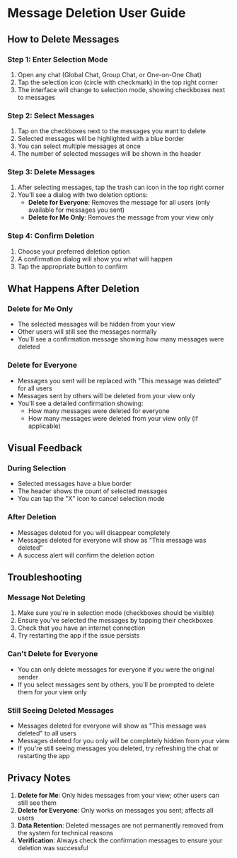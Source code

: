 # Message Deletion User Guide

## How to Delete Messages

### Step 1: Enter Selection Mode
1. Open any chat (Global Chat, Group Chat, or One-on-One Chat)
2. Tap the selection icon (circle with checkmark) in the top right corner
3. The interface will change to selection mode, showing checkboxes next to messages

### Step 2: Select Messages
1. Tap on the checkboxes next to the messages you want to delete
2. Selected messages will be highlighted with a blue border
3. You can select multiple messages at once
4. The number of selected messages will be shown in the header

### Step 3: Delete Messages
1. After selecting messages, tap the trash can icon in the top right corner
2. You'll see a dialog with two deletion options:
   - **Delete for Everyone**: Removes the message for all users (only available for messages you sent)
   - **Delete for Me Only**: Removes the message from your view only

### Step 4: Confirm Deletion
1. Choose your preferred deletion option
2. A confirmation dialog will show you what will happen
3. Tap the appropriate button to confirm

## What Happens After Deletion

### Delete for Me Only
- The selected messages will be hidden from your view
- Other users will still see the messages normally
- You'll see a confirmation message showing how many messages were deleted

### Delete for Everyone
- Messages you sent will be replaced with "This message was deleted" for all users
- Messages sent by others will be deleted from your view only
- You'll see a detailed confirmation showing:
  - How many messages were deleted for everyone
  - How many messages were deleted from your view only (if applicable)

## Visual Feedback

### During Selection
- Selected messages have a blue border
- The header shows the count of selected messages
- You can tap the "X" icon to cancel selection mode

### After Deletion
- Messages deleted for you will disappear completely
- Messages deleted for everyone will show as "This message was deleted"
- A success alert will confirm the deletion action

## Troubleshooting

### Message Not Deleting
1. Make sure you're in selection mode (checkboxes should be visible)
2. Ensure you've selected the messages by tapping their checkboxes
3. Check that you have an internet connection
4. Try restarting the app if the issue persists

### Can't Delete for Everyone
- You can only delete messages for everyone if you were the original sender
- If you select messages sent by others, you'll be prompted to delete them for your view only

### Still Seeing Deleted Messages
- Messages deleted for everyone will show as "This message was deleted" to all users
- Messages deleted for you only will be completely hidden from your view
- If you're still seeing messages you deleted, try refreshing the chat or restarting the app

## Privacy Notes

1. **Delete for Me**: Only hides messages from your view; other users can still see them
2. **Delete for Everyone**: Only works on messages you sent; affects all users
3. **Data Retention**: Deleted messages are not permanently removed from the system for technical reasons
4. **Verification**: Always check the confirmation messages to ensure your deletion was successful